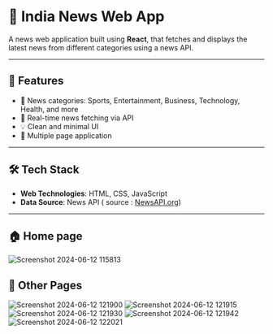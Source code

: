 # 📰 India News Web App

A news web application built using **React**, that fetches and displays the latest news from different categories using a news API.

---

## 📌 Features

- 📂 News categories: Sports, Entertainment, Business, Technology, Health, and more
- 🔄 Real-time news fetching via API
- 💡 Clean and minimal UI
- 📰 Multiple page application
  
---

## 🛠️ Tech Stack

- **Web Technologies**: HTML, CSS, JavaScript
- **Data Source**: News API ( source : [NewsAPI.org](https://newsapi.org))

---


## 🏠 Home page
![Screenshot 2024-06-12 115813](https://github.com/Suhani-01/India-News-WEBAPP/assets/141126352/b1cc58c3-1c53-424c-b5cb-ce862f80bd39)

## 📄 Other Pages
![Screenshot 2024-06-12 121900](https://github.com/Suhani-01/India-News-WEBAPP/assets/141126352/b1fce0c0-ebbd-48fb-8a6c-e592f6217ad3)
![Screenshot 2024-06-12 121915](https://github.com/Suhani-01/India-News-WEBAPP/assets/141126352/ed610eec-c035-4661-abcd-06b23d5ef5f7)
![Screenshot 2024-06-12 121930](https://github.com/Suhani-01/India-News-WEBAPP/assets/141126352/ee326768-9f47-4efd-b072-8930ed7b735e) ![Screenshot 2024-06-12 121942](https://github.com/Suhani-01/India-News-WEBAPP/assets/141126352/668d1500-1292-463a-a9de-0d947685322f)
![Screenshot 2024-06-12 122021](https://github.com/Suhani-01/India-News-WEBAPP/assets/141126352/042a7b96-0aaf-4b69-a0cb-5f197e6d67d8)
